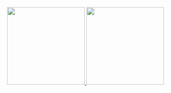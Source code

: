 <div align="center">
  <a href="https://github.com/rafaballerini">
  <img height="180em" src="https://github-readme-stats.vercel.app/api?username=HeitorAxe&show_icons=true&theme=radical"/>
  <img height="180em" src="https://github-readme-stats.vercel.app/api/top-langs/?username=HeitorAxe&layout=compact"/>
</div>
  
